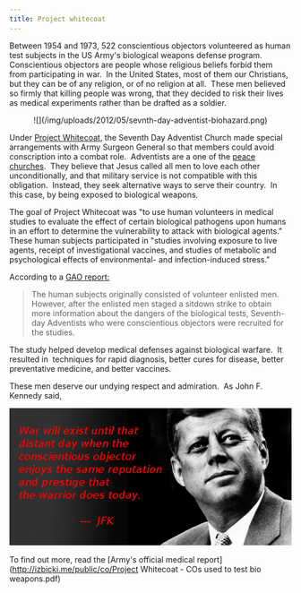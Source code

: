 ```yaml
---
title: Project whitecoat
---
```


Between 1954 and 1973, 522 conscientious objectors volunteered as human test subjects in the US Army's biological weapons defense program. Conscientious objectors are people whose religious beliefs forbid them from participating in war.  In the United States, most of them our Christians, but they can be of any religion, or of no religion at all.  These men believed so firmly that killing people was wrong, that they decided to risk their lives as medical experiments rather than be drafted as a soldier.

<center>
![](/img/uploads/2012/05/sevnth-day-adventist-biohazard.png)
</center>

Under [Project Whitecoat](https://en.wikipedia.org/wiki/Project_Whitecoat), the Seventh Day Adventist Church made special arrangements with Army Surgeon General so that members could avoid conscription into a combat role.  Adventists are a one of the [peace churches](http://www.adventistreview.org/article/1193/archives/issue-2007-1516/young-adventists-in-a-world-of-war/noncombatancy-and-conscientious-objection-a-timeline).  They believe that Jesus called all men to love each other unconditionally, and that military service is not compatible with this obligation.  Instead, they seek alternative ways to serve their country.  In this case, by being exposed to biological weapons.

The goal of Project Whitecoat was "to use human volunteers in medical studies to evaluate the effect of certain biological pathogens upon humans in an effort to determine the vulnerability to attack with biological agents." These human subjects participated in "studies involving exposure to live agents, receipt of investigational vaccines, and studies of metabolic and psychological effects of environmental- and infection-induced stress."

According to a [GAO report:](http://www.gulfweb.org/bigdoc/rockrep.cfm)


<blockquote>The human subjects originally consisted of volunteer enlisted men. However, after the enlisted men staged a sitdown strike to obtain more information about the dangers of the biological tests, Seventh-day Adventists who were conscientious objectors were recruited for the studies.</blockquote>


The study helped develop medical defenses against biological warfare.  It resulted in  techniques for rapid diagnosis, better cures for disease, better preventative medicine, and better vaccines.

These men deserve our undying respect and admiration.  As John F. Kennedy said,

![](/img/uploads/2012/05/john-f-kennedy-war-will-continue-to-exist-until-that-distant-day-when-the-conscientious-objector-enjoys-the-same-reputation-and-prestige-that-the-warrior-does-today.png)

To find out more, read the [Army's official medical report](http://izbicki.me/public/co/Project Whitecoat - COs used to test bio weapons.pdf)
